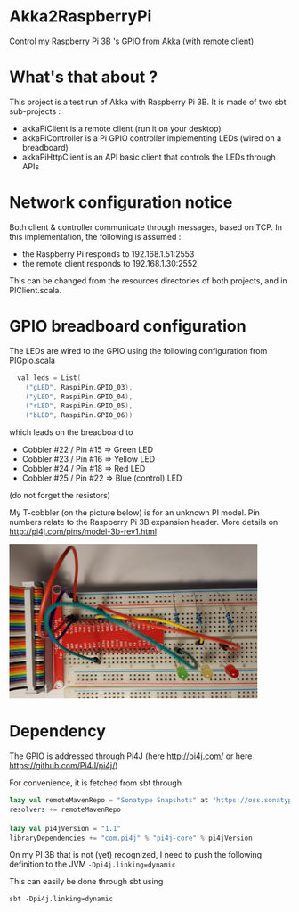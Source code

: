# Akka2RaspberryPi
Control my Raspberry Pi 3B 's GPIO from Akka (with remote client)

# What's that about ?
This project is a test run of Akka with Raspberry Pi 3B.
It is made of two sbt sub-projects :
- akkaPiClient is a remote client (run it on your desktop)
- akkaPiController is a Pi GPIO controller implementing LEDs (wired on a breadboard)
- akkaPiHttpClient is an API basic client that controls the LEDs through APIs

# Network configuration notice
Both client & controller communicate through messages, based on TCP.
In this implementation, the following is assumed :
- the Raspberry Pi responds to 192.168.1.51:2553
- the remote client responds to 192.168.1.30:2552

This can be changed from the resources directories of both projects, and in PIClient.scala.

# GPIO breadboard configuration
The LEDs are wired to the GPIO using the following configuration from PIGpio.scala

```scala
  val leds = List(
    ("gLED", RaspiPin.GPIO_03),
    ("yLED", RaspiPin.GPIO_04),
    ("rLED", RaspiPin.GPIO_05),
    ("bLED", RaspiPin.GPIO_06))
```

which leads on the breadboard to
- Cobbler #22 / Pin #15 => Green LED
- Cobbler #23 / Pin #16 => Yellow LED
- Cobbler #24 / Pin #18 => Red LED
- Cobbler #25 / Pin #22 => Blue (control) LED

(do not forget the resistors)

My T-cobbler (on the picture below) is for an unknown PI model. Pin numbers relate to the Raspberry Pi 3B expansion header. More details on http://pi4j.com/pins/model-3b-rev1.html

<img src="https://raw.githubusercontent.com/lsarrazin/Akka2RaspberryPi/master/Breadboard-small.jpg" alt="Breadboard with LEDs" height="277px" width="446px"/>

# Dependency
The GPIO is addressed through Pi4J (here http://pi4j.com/ or here https://github.com/Pi4J/pi4j/)

For convenience, it is fetched from sbt through

```scala
lazy val remoteMavenRepo = "Sonatype Snapshots" at "https://oss.sonatype.org/content/repositories/snapshots/"
resolvers += remoteMavenRepo

lazy val pi4jVersion = "1.1"
libraryDependencies += "com.pi4j" % "pi4j-core" % pi4jVersion
```

On my PI 3B that is not (yet) recognized, I need to push the following definition to the JVM `-Dpi4j.linking=dynamic`

This can easily be done through sbt using
```ksh
sbt -Dpi4j.linking=dynamic
```


